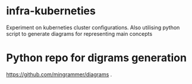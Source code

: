 # infra-kuberneties
Experiment on kuberneties cluster configurations. Also utilising python script to generate diagrams for representing main concepts
# Python repo for digrams generation
https://github.com/mingrammer/diagrams
.
